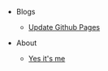 * Blogs

  * [Update Github Pages](mblog/gengxingithubpages.md)

* About

  * [Yes it's me](about/readme.md)
